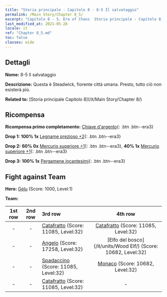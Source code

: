```yaml
---
title: "Storia principale - Capitolo 8 - 8-5 Il salvataggio"
permalink: /Main Story/Chapter 8_5/
excerpt: "Capitolo 8 - 5. Era of Chaos  Storia principale - Capitolo 8_5. 8-5 Il salvataggio"
last_modified_at: 2021-05-28
locale: it
ref: "Chapter 8_5.md"
toc: false
classes: wide
---
```


## Dettagli

 **Nome:** 8-5 Il salvataggio

 **Descrizione:** Questa è Steadwick, fiorente città umana. Presto, tutto ciò non esisterà più.

 **Related to:** [Storia principale Capitolo 8](/it/Main Story/Chapter 8/)

## Ricompensa

 **Ricompensa primo completamento:** [Chiave d'argento](/ItemsIT/con_693/){: .btn .btn--era3}

 **Drop 1:** **100% 1x** [Legname prezioso +2](/ItemsIT/mat_27/){: .btn .btn--era3}

 **Drop 2:** **60% 0x** [Mercurio superiore +1](/ItemsIT/mat_21/){: .btn .btn--era3}, **40% 1x** [Mercurio superiore +1](/ItemsIT/mat_21/){: .btn .btn--era3}

 **Drop 3:** **100% 1x** [Pergamene incantesimi](/ItemsIT/con_694/){: .btn .btn--era3}


## Fight against Team
 **Hero:** [Gelu](/it/heroes/Gelu/) (Score: 1000, Level:1)

 **Team:**


  | 1st row | 2nd row | 3rd row | 4th row |
  |:----:|:----:|:----|:----:|
  | - | - | [Catafratto](/it/units/Cavalier/) (Score: 11085, Level:32)  | [Catafratto](/it/units/Cavalier/) (Score: 11085, Level:32)  |
  | - | - | [Angelo](/it/units/Angel/) (Score: 17258, Level:32)  | [Elfo del bosco](/it/units/Wood Elf/) (Score: 10682, Level:32)  |
  | - | - | [Spadaccino](/it/units/Swordsman/) (Score: 11085, Level:32)  | [Monaco](/it/units/Monk/) (Score: 10682, Level:32)  |
  | - | - | [Catafratto](/it/units/Cavalier/) (Score: 11085, Level:32)  | - |


